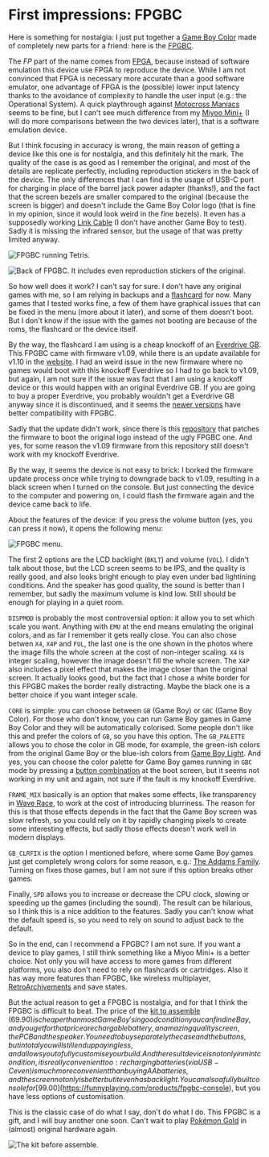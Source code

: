 # First impressions: FPGBC

Here is something for nostalgia: I just put together a [Game Boy
Color](https://en.wikipedia.org/wiki/Game_Boy_Color) made of completely new
parts for a friend: here is the
[FPGBC](https://funnyplaying.com/products/fpgbc-kit).

The _FP_ part of the name comes from
[FPGA](https://en.wikipedia.org/wiki/Field-programmable_gate_array), because
instead of software emulation this device use FPGA to reproduce the device.
While I am not convinced that FPGA is necessary more accurate than a good
software emulator, one advantage of FPGA is the (possible) lower input latency
thanks to the avoidance of complexity to handle the user input (e.g.: the
Operational System). A quick playthrough against [Motocross
Maniacs](https://en.wikipedia.org/wiki/Motocross_Maniacs) seems to be fine, but
I can't see much difference from my [Miyoo
Mini+](https://retrogamecorps.com/2022/05/15/miyoo-mini-v2-guide/) (I will do
more comparisons between the two devices later), that is a software emulation
device.

But I think focusing in accuracy is wrong, the main reason of getting a device
like this one is for nostalgia, and this definitely hit the mark. The quality
of the case is as good as I remember the original, and most of the details are
replicate perfectly, including reproduction stickers in the back of the device.
The only differences that I can find is the usage of USB-C port for charging in
place of the barrel jack power adapter (thanks!), and the fact that the screen
bezels are smaller compared to the original (because the screen is bigger) and
doesn't include the Game Boy Color logo (that is fine in my opinion, since it
would look weird in the fine bezels). It even has a supposedly working [Link
Cable](https://en.wikipedia.org/wiki/Game_Link_Cable) (I don't have another
Game Boy to test). Sadly it is missing the infrared sensor, but the usage of
that was pretty limited anyway.

![FPGBC running Tetris.](/2024-07-30/PXL_20240729_175245569.jpg)

![Back of FPGBC. It includes even reproduction stickers of the original.](/2024-07-30/PXL_20240729_175131157.jpg)

So how well does it work? I can't say for sure. I don't have any original games
with me, so I am relying in backups and a
[flashcard](https://en.wikipedia.org/wiki/Flashcard) for now. Many games that I
tested works fine, a few of them have graphical issues that can be fixed in the
menu (more about it later), and some of them doesn't boot. But I don't know if
the issue with the games not booting are because of the roms, the flashcard or
the device itself.

By the way, the flashcard I am using is a cheap knockoff of an [Everdrive
GB](https://gbatemp.net/review/everdrive-gb.141/). This FPGBC came with
firmware v1.09, while there is an update available for v1.10 in the
[website](https://funnyplaying.com/products/fpgbc-kit). I had an weird issue in
the new firmware where no games would boot with this knockoff Everdrive so I
had to go back to v1.09, but again, I am not sure if the issue was fact that I
am using a knockoff device or this would happen with an original Everdrive GB.
If you are going to buy a proper Everdrive, you probably wouldn't get a
Everdrive GB anyway since it is discontinued, and it seems the [newer
versions](https://www.reddit.com/r/Gameboy/comments/1atwjh3/fpgbc_everdrive_compatibility/)
have better compatibility with FPGBC.

Sadly that the update didn't work, since there is this
[repository](https://github.com/makhowastaken/GWGBC_FW) that patches the
firmware to boot the original logo instead of the ugly FPGBC one. And yes, for
some reason the v1.09 firmware from this repository still doesn't work with my
knockoff Everdrive.

By the way, it seems the device is not easy to brick: I borked the firmware
update process once while trying to downgrade back to v1.09, resulting in a
black screen when I turned on the console. But just connecting the device to
the computer and powering on, I could flash the firmware again and the device
came back to life.

About the features of the device: if you press the volume button (yes, you can
press it now), it opens the following menu:

![FPGBC menu.](/2024-07-30/PXL_20240729_210604830.jpg)

The first 2 options are the LCD backlight (`BKLT`) and volume (`VOL`). I didn't talk about
those, but the LCD screen seems to be IPS, and the quality is really good, and
also looks bright enough to play even under bad lightining conditions. And the
speaker has good quality, the sound is better than I remember, but sadly the
maximum volume is kind low. Still should be enough for playing in a quiet room.

`DISPMOD` is probably the most controversial option: it allow you to set which
scale you want. Anything with `EMU` at the end means emulating the original
colors, and as far I remember it gets really close. You can also chose betwen
`X4`, `X4P` and `FUL`, the last one is the one shown in the photos where the
image fills the whole screen at the cost of non-integer scaling. `X4` is
integer scaling, however the image doesn't fill the whole screen. The `X4P`
also includes a pixel effect that makes the image closer than the original
screen. It actually looks good, but the fact that I chose a white border for
this FPGBC makes the border really distracting. Maybe the black one is a better
choice if you want integer scale.

`CORE` is simple: you can choose between `GB` (Game Boy) or `GBC` (Game Boy
Color). For those who don't know, you can run Game Boy games in Game Boy Color
and they will be automatically colorised. Some people don't like this and
prefer the colors of `GB`, so you have this option. The `GB_PALETTE` allows you
to chose the color in GB mode, for example, the green-ish colors from the
original Game Boy or the blue-ish colors from [Game Boy
Light](https://nintendo.fandom.com/wiki/Game_Boy_Light). And yes, you can
choose the color palette for Game Boy games running in `GBC` mode by pressing a
[button combination](https://gbstudiocentral.com/tips/game-boy-color-modes/) at
the boot screen, but it seems not working in my unit and again, not sure if the
fault is my knockoff Everdrive.

`FRAME_MIX` basically is an option that makes some effects, like transparency
in [Wave Race](https://en.wikipedia.org/wiki/Wave_Race), to work at the cost of
introducing blurriness. The reason for this is that those effects depends in
the fact that the Game Boy screen was slow refresh, so you could rely on it by
rapidly changing pixels to create some interesting effects, but sadly those
effects doesn't work well in modern displays.

`GB_CLRFIX` is the option I mentioned before, where some Game Boy games just
get completely wrong colors for some reason, e.g.: [The Addams
Family](https://en.wikipedia.org/wiki/The_Addams_Family_(video_game)). Turning
on fixes those games, but I am not sure if this option breaks other games.

Finally, `SPD` allows you to increase or decrease the CPU clock, slowing or
speeding up the games (including the sound). The result can be hilarious, so I
think this is a nice addition to the features. Sadly you can't know what the
default speed is, so you need to rely on sound to adjust back to the default.

So in the end, can I recommend a FPGBC? I am not sure. If you want a device to
play games, I still think something like a Miyoo Mini+ is a better choice. Not
only you will have access to more games from different platforms, you also
don't need to rely on flashcards or cartridges. Also it has way more features
than FPGBC, like wireless multiplayer,
[RetroArchivements](https://retroachievements.org/) and save states.

But the actual reason to get a FPGBC is nostalgia, and for that I think the
FPGBC is difficult to beat. The price of the [kit to
assemble](https://funnyplaying.com/products/fpgbc-kit) ($69.90) is cheaper than
most Game Boy's in good condition you can find in eBay, and you get for that
price a rechargable battery, an amazing quality screen, the PCB and the
speaker. You need to buy separately the case and the buttons, but in total you
will still end up paying less, and allows you to fully customise your build.
And the result device is not only in mint condition, it is really convenient
too: recharging batteries (via USB-C even) is much more convenient than buying
AA batteries, and the screen not only is better but it even has backlight. You
can also a fully built console for
[$99.00](https://funnyplaying.com/products/fpgbc-console), but you have less
options of customisation.

This is the classic case of do what I say, don't do what I do. This FPGBC is a
gift, and I will buy another one soon. Can't wait to play [Pokémon
Gold](https://en.wikipedia.org/wiki/Pok%C3%A9mon_Gold_and_Silver) in (almost)
original hardware again.

![The kit before assemble.](/2024-07-30/PXL_20240729_123847458.jpg)

